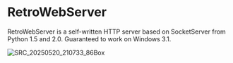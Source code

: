 # RetroWebServer
RetroWebServer is a self-written HTTP server based on SocketServer from Python 1.5 and 2.0. Guaranteed to work on Windows 3.1.

![SRC_20250520_210733_86Box](https://github.com/user-attachments/assets/5ceb7921-f30c-42ce-9aec-cb347124331d)
